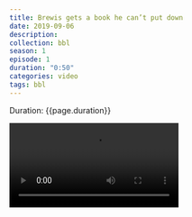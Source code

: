 ```yaml
---
title: Brewis gets a book he can’t put down
date: 2019-09-06
description:
collection: bbl
season: 1
episode: 1
duration: "0:50"
categories: video
tags: bbl
---
```

<p class="duration">Duration: {{page.duration}}</p>
<video src="{{page.host}}bbl-series-1-1.mp4" controls>
  Your browser does not support video. Try a current browser version if you available.
</video>
